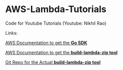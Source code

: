 # AWS-Lambda-Tutorials
Code for Youtube Tutorials (Youtube: Nikhil Rao)

Links:

[AWS Documentation to get the **Go SDK**](https://docs.aws.amazon.com/sdk-for-go/v1/developer-guide/setting-up.html)

[AWS Documentation to get the **build-lambda-zip tool**](https://docs.aws.amazon.com/lambda/latest/dg/lambda-go-how-to-create-deployment-package.html)

[Git Repo for the Actual **build-lambda-zip tool**](https://github.com/aws/aws-lambda-go)
